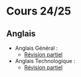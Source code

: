 # Cours 24/25
## Anglais
  - Anglais Général :
    - [Révision partiel](https://github.com/ANTSKYYY/Cours/blob/main/anglais/Voc_général.md)
  - Anglais Technologique :
    - [Révision partiel](https://github.com/ANTSKYYY/Cours/blob/main/anglais/Voc_tech.md)
